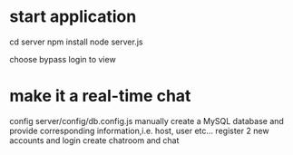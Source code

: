 # start application
cd server
npm install 
node server.js 

choose bypass login to view 

# make it a real-time chat
config server/config/db.config.js
manually create a MySQL database and provide corresponding information,i.e. host, user etc...
register 2 new accounts and login
create chatroom and chat
